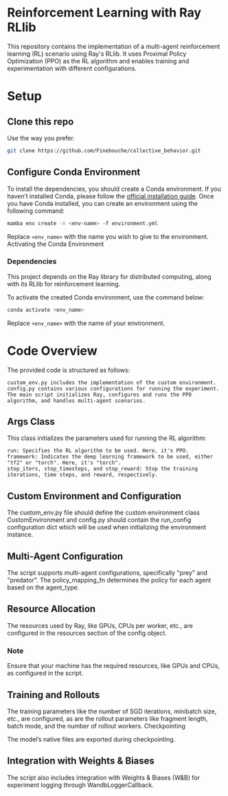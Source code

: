 # Reinforcement Learning with Ray RLlib

This repository contains the implementation of a multi-agent reinforcement learning (RL) scenario using Ray's RLlib. It uses Proximal Policy Optimization (PPO) as the RL algorithm and enables training and experimentation with different configurations.


# Setup

## Clone this repo

Use the way you prefer.

```sh
git clone https://github.com/Finebouche/collective_behavior.git
```

## Configure Conda Environment
To install the dependencies, you should create a Conda environment. If you haven’t installed Conda, please follow the [official installation guide](https://docs.conda.io/projects/conda/en/latest/user-guide/install/index.html). Once you have Conda installed, you can create an environment using the following command:

```sh
mamba env create -n <env-name> -f environment.yml
```

Replace ```<env_name>``` with the name you wish to give to the environment.
Activating the Conda Environment

### Dependencies
This project depends on the Ray library for distributed computing, along with its RLlib for reinforcement learning.


To activate the created Conda environment, use the command below:

```sh
conda activate <env_name>
```

Replace ```<env_name>``` with the name of your environment.


# Code Overview

The provided code is structured as follows:

    custom_env.py includes the implementation of the custom environment.
    config.py contains various configurations for running the experiment.
    The main script initializes Ray, configures and runs the PPO algorithm, and handles multi-agent scenarios.

## Args Class

This class initializes the parameters used for running the RL algorithm:

    run: Specifies the RL algorithm to be used. Here, it's PPO.
    framework: Indicates the deep learning framework to be used, either "tf2" or "torch". Here, it's "torch".
    stop_iters, stop_timesteps, and stop_reward: Stop the training iterations, time steps, and reward, respectively.

## Custom Environment and Configuration

The custom_env.py file should define the custom environment class CustomEnvironment and config.py should contain the run_config configuration dict which will be used when initializing the environment instance.
## Multi-Agent Configuration

The script supports multi-agent configurations, specifically "prey" and "predator". The policy_mapping_fn determines the policy for each agent based on the agent_type.
## Resource Allocation

The resources used by Ray, like GPUs, CPUs per worker, etc., are configured in the resources section of the config object.

### Note

Ensure that your machine has the required resources, like GPUs and CPUs, as configured in the script.

## Training and Rollouts

The training parameters like the number of SGD iterations, minibatch size, etc., are configured, as are the rollout parameters like fragment length, batch mode, and the number of rollout workers.
Checkpointing

The model’s native files are exported during checkpointing.

## Integration with Weights & Biases

The script also includes integration with Weights & Biases (W&B) for experiment logging through WandbLoggerCallback.
